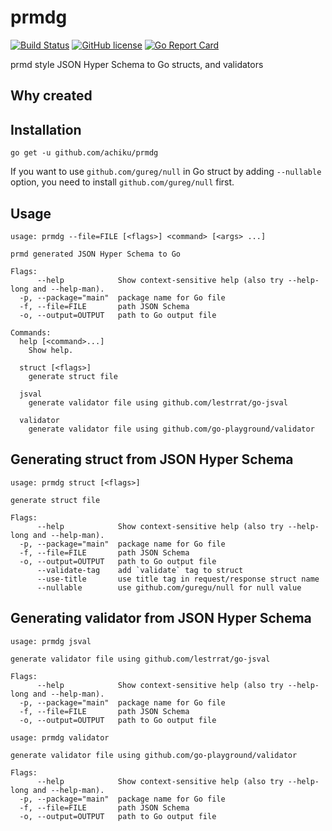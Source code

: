 # prmdg

[![Build Status](https://travis-ci.org/achiku/prmdg.svg?branch=master)](https://travis-ci.org/achiku/prmdg)
[![GitHub license](https://img.shields.io/badge/license-MIT-blue.svg)](https://raw.githubusercontent.com/achiku/prmdg/master/LICENSE)
[![Go Report Card](https://goreportcard.com/badge/github.com/achiku/prmdg)](https://goreportcard.com/report/github.com/achiku/prmdg)

prmd style JSON Hyper Schema to Go structs, and validators


## Why created

## Installation

```
go get -u github.com/achiku/prmdg
```

If you want to use `github.com/gureg/null` in Go struct by adding `--nullable` option, you need to install `github.com/gureg/null` first.

## Usage

```
usage: prmdg --file=FILE [<flags>] <command> [<args> ...]

prmd generated JSON Hyper Schema to Go

Flags:
      --help            Show context-sensitive help (also try --help-long and --help-man).
  -p, --package="main"  package name for Go file
  -f, --file=FILE       path JSON Schema
  -o, --output=OUTPUT   path to Go output file

Commands:
  help [<command>...]
    Show help.

  struct [<flags>]
    generate struct file

  jsval
    generate validator file using github.com/lestrrat/go-jsval

  validator
    generate validator file using github.com/go-playground/validator

```

## Generating struct from JSON Hyper Schema

```
usage: prmdg struct [<flags>]

generate struct file

Flags:
      --help            Show context-sensitive help (also try --help-long and --help-man).
  -p, --package="main"  package name for Go file
  -f, --file=FILE       path JSON Schema
  -o, --output=OUTPUT   path to Go output file
      --validate-tag    add `validate` tag to struct
      --use-title       use title tag in request/response struct name
      --nullable        use github.com/guregu/null for null value
```


## Generating validator from JSON Hyper Schema

```
usage: prmdg jsval

generate validator file using github.com/lestrrat/go-jsval

Flags:
      --help            Show context-sensitive help (also try --help-long and --help-man).
  -p, --package="main"  package name for Go file
  -f, --file=FILE       path JSON Schema
  -o, --output=OUTPUT   path to Go output file

```


```
usage: prmdg validator

generate validator file using github.com/go-playground/validator

Flags:
      --help            Show context-sensitive help (also try --help-long and --help-man).
  -p, --package="main"  package name for Go file
  -f, --file=FILE       path JSON Schema
  -o, --output=OUTPUT   path to Go output file

```
